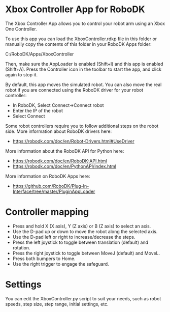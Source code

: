 Xbox Controller App for RoboDK
===========================

The Xbox Controller App allows you to control your robot arm using an Xbox One Controller.

To use this app you can load the XboxController.rdkp file in this folder or manually copy the contents of this folder in your RoboDK Apps folder:

C:/RoboDK/Apps/XboxController

Then, make sure the AppLoader is enabled (Shift+I) and this app is enabled (Shift+A).
Press the Controller icon in the toolbar to start the app, and click again to stop it.

By default, this app moves the simulated robot. You can also move the real robot if you are connected using the RoboDK driver for your robot controller:
* In RoboDK, Select Connect->Connect robot
* Enter the IP of the robot
* Select Connect

Some robot controllers require you to follow additional steps on the robot side. More information about RoboDK drivers here:
* https://robodk.com/doc/en/Robot-Drivers.html#UseDriver

More information about the RoboDK API for Python here:
* https://robodk.com/doc/en/RoboDK-API.html
* https://robodk.com/doc/en/PythonAPI/index.html

More information on RoboDK Apps here:
* https://github.com/RoboDK/Plug-In-Interface/tree/master/PluginAppLoader


Controller mapping
==================
* Press and hold X (X axis), Y (Z axis) or B (Z axis) to select an axis.
* Use the D-pad up or down to move the robot along the selected axis.
* Use the D-pad left or right to increase/decrease the steps.
* Press the left joystick to toggle between translation (default) and rotation.
* Press the right joystick to toggle between MoveJ (default) and MoveL.
* Press both bumpers to Home.
* Use the right trigger to engage the safeguard.

Settings
========
You can edit the XboxController.py script to suit your needs, such as robot speeds, step size, step range, initial settings, etc.

